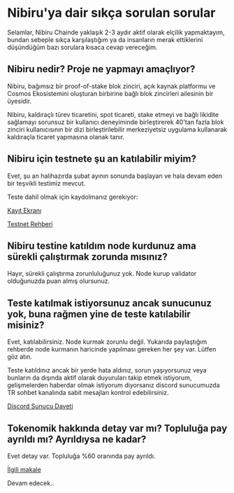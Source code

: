 # Nibiru'ya dair sıkça sorulan sorular

Selamlar, Nibiru Chainde yaklaşık 2-3 aydır aktif olarak elçilik yapmaktayım, bundan sebeple sıkça karşılaştığım ya da insanların merak ettiklerini düşündüğüm bazı sorulara kısaca cevap vereceğim.

## Nibiru nedir? Proje ne yapmayı amaçlıyor?

Nibiru, bağımsız bir proof-of-stake blok zinciri, açık kaynak platformu ve Cosmos Ekosistemini oluşturan birbirine bağlı blok zincirleri ailesinin bir üyesidir.

Nibiru, kaldıraçlı türev ticaretini, spot ticareti, stake etmeyi ve bağlı likidite sağlamayı sorunsuz bir kullanıcı deneyiminde birleştirerek 40'tan fazla blok zinciri kullanıcısının bir dizi birleştirilebilir merkeziyetsiz uygulama kullanarak kaldıraçla ticaret yapmasına olanak tanır.

## Nibiru için testnete şu an katılabilir miyim?

Evet, şu an halihazırda şubat ayının sonunda başlayan ve hala devam eden bir teşvikli testimiz mevcut. 

Teste dahil olmak için kaydolmanız gerekiyor: 

[Kayıt Ekranı](https://gleam.io/yW6Ho/nibiru-incentivized-testnet-registration) 

[Testnet Rehberi](https://github.com/brsbrc/Testnetler-ve-Rehberler/tree/main/Nibiru)

## Nibiru testine katıldım node kurdunuz ama sürekli çalıştırmak zorunda mısınız?

Hayır, sürekli çalıştırma zorunluluğunuz yok. Node kurup validator olduğunuzda puan almış olursunuz.

## Teste katılmak istiyorsunuz ancak sunucunuz yok, buna rağmen yine de teste katılabilir misiniz?

Evet, katılabilirsiniz. Node kurmak zorunlu değil. Yukarıda paylaştığım rehberde node kurmanın haricinde yapılması gereken her şey var. Lütfen göz atın.

Teste katıldınız ancak bir yerde hata aldınız, sorun yaşıyorsunuz veya bunların da dışında aktif olarak duyuruları takip etmek istiyorum, gelişmelerden haberdar olmak istiyorum diyorsanız discord sunucumuzda TR sohbet kanalında sabit mesajları kontrol edebilirsiniz.

[Discord Sunucu Daveti](https://discord.gg/uKSkcAmK)

## Tokenomik hakkında detay var mı? Topluluğa pay ayrıldı mı? Ayrıldıysa ne kadar?

Evet detay var. Topluluğa %60 oranında pay ayrıldı. 

[İlgili makale](https://medium.com/@blackowltr_34376/nibiru-chain-tocenomics-f109a0ad7f7e)

Devam edecek..
